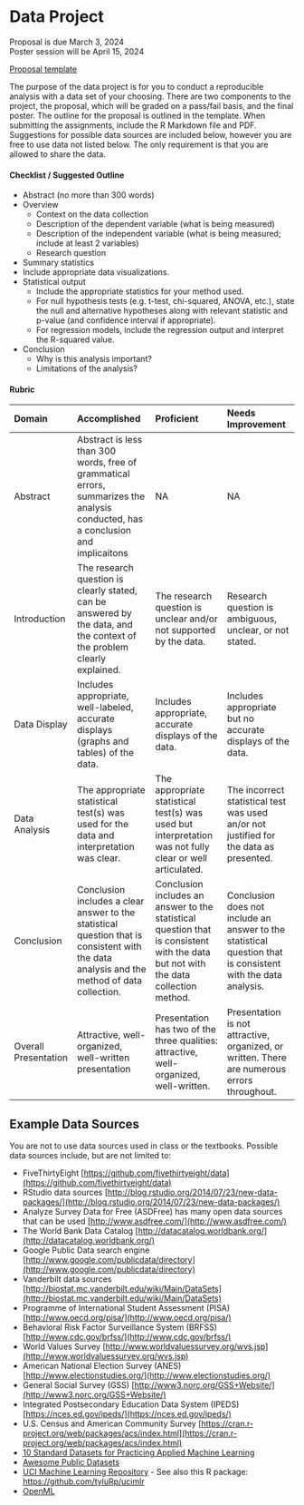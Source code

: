 # Data Project

Proposal is due March 3, 2024  
Poster session will be April 15, 2024

[Proposal template](project_template.Rmd)

The purpose of the data project is for you to conduct a reproducible analysis with a data set of your choosing. There are two components to the project, the proposal, which will be graded on a pass/fail basis, and the final poster. The outline for the proposal is outlined in the template. When submitting the assignments, include the R Markdown file  and PDF. Suggestions for possible data sources are included below, however you are free to use data not listed below. The only requirement is that you are allowed to share the data.


#### Checklist / Suggested Outline

* Abstract (no more than 300 words)
* Overview
	* Context on the data collection
	* Description of the dependent variable (what is being measured)
	* Description of the independent variable (what is being measured; include at least 2 variables)
	* Research question
* Summary statistics
* Include appropriate data visualizations.
* Statistical output
	* Include the appropriate statistics for your method used.
	* For null hypothesis tests (e.g. t-test, chi-squared, ANOVA, etc.), state the null and alternative hypotheses along with relevant statistic and p-value (and confidence interval if appropriate).
	* For regression models, include the regression output and interpret the R-squared value.
* Conclusion
	* Why is this analysis important?
	* Limitations of the analysis?


#### Rubric

|Domain               |Accomplished                                                                                                                                |Proficient                                                                                                                          |Needs Improvement                                                                                            |
|:--------------------|:-------------------------------------------------------------------------------------------------------------------------------------------|:-----------------------------------------------------------------------------------------------------------------------------------|:------------------------------------------------------------------------------------------------------------|
|Abstract             |Abstract is less than 300 words, free of grammatical errors, summarizes the analysis conducted, has a conclusion and implicaitons           |NA                                                                                                                                  |NA                                                                                                           |
|Introduction         |The research question is clearly stated, can be answered by the data, and the context of the problem clearly explained.                     |The research question is unclear and/or not supported by the data.                                                                  |Research question is ambiguous, unclear, or not stated.                                                      |
|Data Display         |Includes appropriate, well-labeled, accurate displays (graphs and tables) of the data.                                                      |Includes appropriate, accurate displays of the data.                                                                                |Includes appropriate but no accurate displays of the data.                                                   |
|Data Analysis        |The appropriate statistical test(s) was used for the data and interpretation was clear.                                                     |The appropriate statistical test(s) was used but interpretation was not fully clear or well articulated.                            |The incorrect statistical test was used an/or not justified for the data as presented.                       |
|Conclusion           |Conclusion includes a clear answer to the statistical question that is consistent with the data analysis and the method of data collection. |Conclusion includes an answer to the statistical question that is consistent with the data but not with the data collection method. |Conclusion does not include an answer to the statistical question that is consistent with the data analysis. |
|Overall Presentation |Attractive, well-organized, well-written presentation                                                                                       |Presentation has two of the three qualities: attractive, well-organized, well-written.                                              |Presentation is not attractive, organized, or written. There are numerous errors throughout.                 |

## Example Data Sources

You are not to use data sources used in class or the textbooks. Possible data sources include, but are not limited to:

* FiveThirtyEight [https://github.com/fivethirtyeight/data](https://github.com/fivethirtyeight/data)
* RStudio data sources [http://blog.rstudio.org/2014/07/23/new-data-packages/](http://blog.rstudio.org/2014/07/23/new-data-packages/)
* Analyze Survey Data for Free (ASDFree) has many open data sources that can be used [http://www.asdfree.com/](http://www.asdfree.com/)
* The World Bank Data Catalog [http://datacatalog.worldbank.org/](http://datacatalog.worldbank.org/)
* Google Public Data search engine [http://www.google.com/publicdata/directory](http://www.google.com/publicdata/directory)
* Vanderbilt data sources [http://biostat.mc.vanderbilt.edu/wiki/Main/DataSets](http://biostat.mc.vanderbilt.edu/wiki/Main/DataSets)
* Programme of International Student Assessment (PISA) [http://www.oecd.org/pisa/](http://www.oecd.org/pisa/)
* Behavioral Risk Factor Surveillance System (BRFSS) [http://www.cdc.gov/brfss/](http://www.cdc.gov/brfss/)
* World Values Survey [http://www.worldvaluessurvey.org/wvs.jsp](http://www.worldvaluessurvey.org/wvs.jsp)
* American National Election Survey (ANES) [http://www.electionstudies.org/](http://www.electionstudies.org/)
* General Social Survey (GSS) [http://www3.norc.org/GSS+Website/](http://www3.norc.org/GSS+Website/)
* Integrated Postsecondary Education Data System (IPEDS) [https://nces.ed.gov/ipeds/](https://nces.ed.gov/ipeds/)
* U.S. Census and American Community Survey [https://cran.r-project.org/web/packages/acs/index.html](https://cran.r-project.org/web/packages/acs/index.html)
* [10 Standard Datasets for Practicing Applied Machine Learning](https://machinelearningmastery.com/standard-machine-learning-datasets/)
* [Awesome Public Datasets](https://github.com/awesomedata/awesome-public-datasets)
* [UCI Machine Learning Repository](https://archive.ics.uci.edu/ml/index.php) - See also this R package: https://github.com/tyluRp/ucimlr
* [OpenML](https://www.openml.org/search?type=data&sort=runs&status=active)
